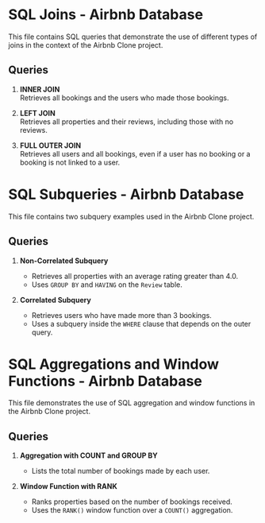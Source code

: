 # SQL Joins - Airbnb Database

This file contains SQL queries that demonstrate the use of different types of joins in the context of the Airbnb Clone project.

## Queries

1. **INNER JOIN**  
   Retrieves all bookings and the users who made those bookings.

2. **LEFT JOIN**  
   Retrieves all properties and their reviews, including those with no reviews.

3. **FULL OUTER JOIN**  
   Retrieves all users and all bookings, even if a user has no booking or a booking is not linked to a user.


# SQL Subqueries - Airbnb Database

This file contains two subquery examples used in the Airbnb Clone project.

## Queries

1. **Non-Correlated Subquery**
   - Retrieves all properties with an average rating greater than 4.0.
   - Uses `GROUP BY` and `HAVING` on the `Review` table.

2. **Correlated Subquery**
   - Retrieves users who have made more than 3 bookings.
   - Uses a subquery inside the `WHERE` clause that depends on the outer query.
# SQL Aggregations and Window Functions - Airbnb Database

This file demonstrates the use of SQL aggregation and window functions in the Airbnb Clone project.

## Queries

1. **Aggregation with COUNT and GROUP BY**
   - Lists the total number of bookings made by each user.

2. **Window Function with RANK**
   - Ranks properties based on the number of bookings received.
   - Uses the `RANK()` window function over a `COUNT()` aggregation.
